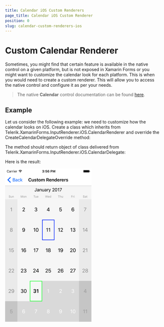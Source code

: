 ```yaml
---
title: Calendar iOS Custom Renderers
page_title: Calendar iOS Custom Renderer
position: 0
slug: calendar-custom-renderers-ios
---
```


# Custom Calendar Renderer

Sometimes, you might find that certain feature is available in the native control on a given platform, but is not exposed in Xamarin Forms or you might want to customize the calendar look for each platform. This is when you would need to create a custom renderer. This will allow you to access the native control and configure it as per your needs.

>The native **Calendar** control documentation can be found [here](http://docs.telerik.com/devtools/ios/calendar/overview).

## Example

Let us consider the following example: we need to customize how the calendar looks on iOS. Create a class which inherits from Telerik.XamarinForms.InputRenderer.iOS.CalendarRenderer and override the CreateCalendarDelegateOverride method:

<snippet id='calendar-features-custom-renderers-ios-renderer'/>

The method should return object of class delivered from Telerik.XamarinForms.InputRenderer.iOS.CalendarDelegate:

<snippet id='calendar-features-custom-renderers-custom-delegate'/>

Here is the result:

![Custom Calendar Renderer](images/calendar-ios-renderer.png "Custom calendar renderer")
